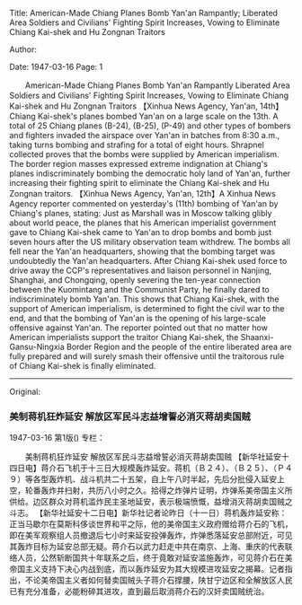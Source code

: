 Title: American-Made Chiang Planes Bomb Yan'an Rampantly; Liberated Area Soldiers and Civilians' Fighting Spirit Increases, Vowing to Eliminate Chiang Kai-shek and Hu Zongnan Traitors

Author:

Date: 1947-03-16
Page: 1

　　American-Made Chiang Planes Bomb Yan'an Rampantly
    Liberated Area Soldiers and Civilians' Fighting Spirit Increases, Vowing to Eliminate Chiang Kai-shek and Hu Zongnan Traitors
    【Xinhua News Agency, Yan'an, 14th】Chiang Kai-shek's planes bombed Yan'an on a large scale on the 13th. A total of 25 Chiang planes (B-24), (B-25), (P-49) and other types of bombers and fighters invaded the airspace over Yan'an in batches from 8:30 a.m., taking turns bombing and strafing for a total of eight hours. Shrapnel collected proves that the bombs were supplied by American imperialism. The border region masses expressed extreme indignation at Chiang's planes indiscriminately bombing the democratic holy land of Yan'an, further increasing their fighting spirit to eliminate the Chiang Kai-shek and Hu Zongnan traitors.
    【Xinhua News Agency, Yan'an, 12th】A Xinhua News Agency reporter commented on yesterday's (11th) bombing of Yan'an by Chiang's planes, stating: Just as Marshall was in Moscow talking glibly about world peace, the planes that his American imperialist government gave to Chiang Kai-shek came to Yan'an to drop bombs and bomb just seven hours after the US military observation team withdrew. The bombs all fell near the Yan'an headquarters, showing that the bombing target was undoubtedly the Yan'an headquarters. After Chiang Kai-shek used force to drive away the CCP's representatives and liaison personnel in Nanjing, Shanghai, and Chongqing, openly severing the ten-year connection between the Kuomintang and the Communist Party, he finally dared to indiscriminately bomb Yan'an. This shows that Chiang Kai-shek, with the support of American imperialism, is determined to fight the civil war to the end, and that the bombing of Yan'an is the opening of his large-scale offensive against Yan'an. The reporter pointed out that no matter how American imperialists support the traitor Chiang Kai-shek, the Shaanxi-Gansu-Ningxia Border Region and the people of the entire liberated area are fully prepared and will surely smash their offensive until the traitorous rule of Chiang Kai-shek is finally eliminated.



<hr /> 

Original: 


### 美制蒋机狂炸延安  解放区军民斗志益增誓必消灭蒋胡卖国贼

1947-03-16
第1版()
专栏：

　　美制蒋机狂炸延安
    解放区军民斗志益增誓必消灭蒋胡卖国贼
    【新华社延安十四日电】蒋介石飞机于十三日大规模轰炸延安。蒋机（Ｂ２４）、（Ｂ２５）、（Ｐ４９）等各型轰炸机、战斗机共二十五架，自上午八时半起，先后分批侵入延安上空，轮番轰炸并扫射，共历八小时之久。拾得之炸弹片证明，炸弹系美帝国主义所供给。边区群众对蒋机滥炸民主圣地延安，表示极端愤慨，益增消灭蒋胡卖国贼之斗志。
    【新华社延安十二日电】新华社记者论昨日（十一日）蒋机轰炸延安称：正当马歇尔在莫斯科侈谈世界和平之际，他的美帝国主义政府赠给蒋介石的飞机，即在美军观察组人员撤退后七小时来延安投弹轰炸，炸弹悉落延安总部附近，可见其轰炸目标为延安总部无疑。蒋介石以武力赶走中共在南京、上海、重庆的代表联络人员，公然斩断国共十年联系之后，终于竟敢对延安滥施轰炸，可见蒋介石在美帝国主义支持下决心内战到底，而以轰炸延安为其大规模进攻延安之揭幕。记者指出，不论美帝国主义者如何替卖国贼头子蒋介石撑腰，陕甘宁边区和全解放区人民已有充分准备，必能粉碎其进攻，直到最后取消蒋介石的汉奸卖国贼统治。
